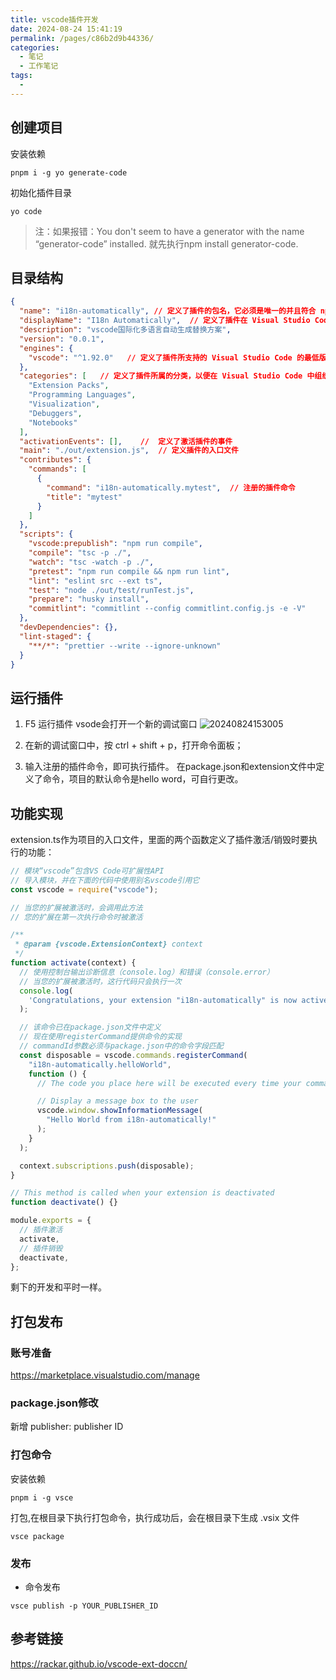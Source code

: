 ```yaml
---
title: vscode插件开发
date: 2024-08-24 15:41:19
permalink: /pages/c86b2d9b44336/
categories:
  - 笔记
  - 工作笔记
tags:
  - 
---
```


## 创建项目

安装依赖

```shell
pnpm i -g yo generate-code
```

初始化插件目录

```shell
yo code
```

> 注：如果报错：You don't seem to have a generator with the name “generator-code” installed. 就先执行npm install generator-code.

<!-- more -->

## 目录结构

```json
{
  "name": "i18n-automatically", // 定义了插件的包名，它必须是唯一的并且符合 npm 的包命名规范。
  "displayName": "I18n Automatically",  // 定义了插件在 Visual Studio Code 中显示的名称。
  "description": "vscode国际化多语言自动生成替换方案",
  "version": "0.0.1", 
  "engines": {
    "vscode": "^1.92.0"   // 定义了插件所支持的 Visual Studio Code 的最低版本。
  },
  "categories": [   // 定义了插件所属的分类，以便在 Visual Studio Code 中组织和展示插件。
    "Extension Packs",
    "Programming Languages",
    "Visualization",
    "Debuggers",
    "Notebooks"
  ],
  "activationEvents": [],    //  定义了激活插件的事件
  "main": "./out/extension.js",  // 定义插件的入口文件
  "contributes": {
    "commands": [
      {
        "command": "i18n-automatically.mytest",  // 注册的插件命令
        "title": "mytest"
      }
    ]
  },
  "scripts": {
    "vscode:prepublish": "npm run compile",
    "compile": "tsc -p ./",
    "watch": "tsc -watch -p ./",
    "pretest": "npm run compile && npm run lint",
    "lint": "eslint src --ext ts",
    "test": "node ./out/test/runTest.js",
    "prepare": "husky install",
    "commitlint": "commitlint --config commitlint.config.js -e -V"
  },
  "devDependencies": {},
  "lint-staged": {
    "**/*": "prettier --write --ignore-unknown"
  }
}
```

## 运行插件

1. F5 运行插件 vsode会打开一个新的调试窗口
![20240824153005](https://gcore.jsdelivr.net/gh/wu529778790/image/blog/20240824153005.png)

2. 在新的调试窗口中，按 ctrl + shift + p，打开命令面板；

3. 输入注册的插件命令，即可执行插件。 在package.json和extension文件中定义了命令，项目的默认命令是hello word，可自行更改。

## 功能实现

extension.ts作为项目的入口文件，里面的两个函数定义了插件激活/销毁时要执行的功能：

```js
// 模块“vscode”包含VS Code可扩展性API
// 导入模块，并在下面的代码中使用别名vscode引用它
const vscode = require("vscode");

// 当您的扩展被激活时，会调用此方法
// 您的扩展在第一次执行命令时被激活

/**
 * @param {vscode.ExtensionContext} context
 */
function activate(context) {
  // 使用控制台输出诊断信息（console.log）和错误（console.error）
  // 当您的扩展被激活时，这行代码只会执行一次
  console.log(
    'Congratulations, your extension "i18n-automatically" is now active!'
  );

  // 该命令已在package.json文件中定义
  // 现在使用registerCommand提供命令的实现
  // commandId参数必须与package.json中的命令字段匹配
  const disposable = vscode.commands.registerCommand(
    "i18n-automatically.helloWorld",
    function () {
      // The code you place here will be executed every time your command is executed

      // Display a message box to the user
      vscode.window.showInformationMessage(
        "Hello World from i18n-automatically!"
      );
    }
  );

  context.subscriptions.push(disposable);
}

// This method is called when your extension is deactivated
function deactivate() {}

module.exports = {
  // 插件激活
  activate,
  // 插件销毁
  deactivate,
};
```

剩下的开发和平时一样。

## 打包发布

### 账号准备

<https://marketplace.visualstudio.com/manage>

### package.json修改

新增 publisher: publisher ID

### 打包命令

安装依赖

```shell
pnpm i -g vsce
```

打包,在根目录下执行打包命令，执行成功后，会在根目录下生成 .vsix 文件

```shell
vsce package
```

### 发布

- 命令发布

```shell
vsce publish -p YOUR_PUBLISHER_ID
```

## 参考链接

<https://rackar.github.io/vscode-ext-doccn/>
